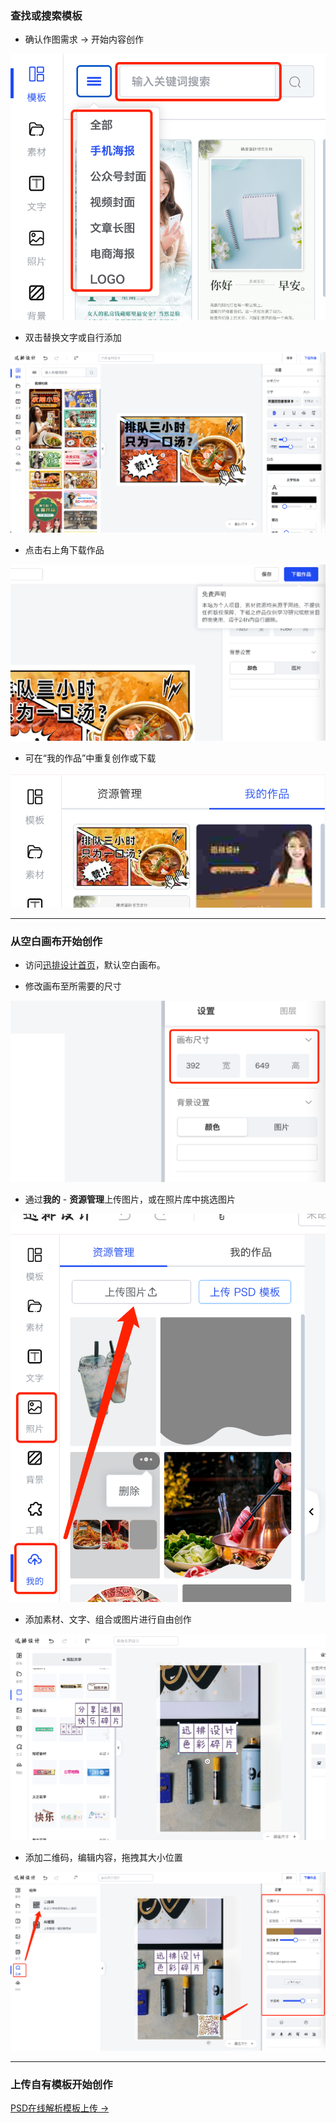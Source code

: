 ### 查找或搜索模板

- 确认作图需求 -> 开始内容创作

![](../images/2023-7-17-1689557849182.png)

- 双击替换文字或自行添加

![](../images/2023-7-17-1689558055663.png)

- 点击右上角下载作品

![](../images/2023-7-17-1689558362935.png)

- 可在“我的作品”中重复创作或下载

![](../images/2023-7-17-1689558304387.png)

------

### 从空白画布开始创作

- 访问[迅排设计首页](https://design.palxp.com/home)，默认空白画布。

- 修改画布至所需要的尺寸

![](../images/2023-7-17-1689558839560.png)

- 通过**我的** - **资源管理**上传图片，或在照片库中挑选图片

![](../images/2023-7-17-1689558960728.png)

- 添加素材、文字、组合或图片进行自由创作

![](../images/2023-7-17-1689559346760.png)

- 添加二维码，编辑内容，拖拽其大小位置

![](../images/2023-7-17-1689559521659.png)

------

### 上传自有模板开始创作

[PSD在线解析模板上传 ->](/articles/1687855172725)

